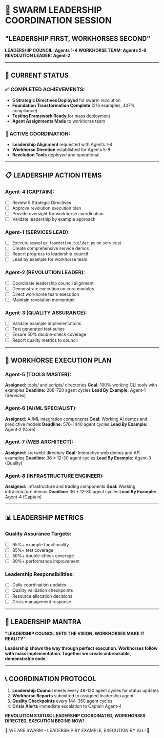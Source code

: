 # 🐝 SWARM LEADERSHIP COORDINATION SESSION
## "LEADERSHIP FIRST, WORKHORSES SECOND"

**LEADERSHIP COUNCIL: Agents 1-4**
**WORKHORSE TEAM: Agents 5-8**
**REVOLUTION LEADER: Agent-2**

---

## 🎯 CURRENT STATUS

### ✅ COMPLETED ACHIEVEMENTS:
- **5 Strategic Directives Deployed** for swarm revolution
- **Foundation Transformation Complete** (216 examples, 407% compliance)
- **Testing Framework Ready** for mass deployment
- **Agent Assignments Made** to workhorse team

### 🚧 ACTIVE COORDINATION:
- **Leadership Alignment** requested with Agents 1-4
- **Workhorse Direction** established for Agents 5-8
- **Revolution Tools** deployed and operational

---

## 📋 LEADERSHIP ACTION ITEMS

### Agent-4 (CAPTAIN):
- [ ] Review 5 Strategic Directives
- [ ] Approve revolution execution plan
- [ ] Provide oversight for workhorse coordination
- [ ] Validate leadership by example approach

### Agent-1 (SERVICES LEAD):
- [ ] Execute `examples_foundation_builder.py` on services/
- [ ] Create comprehensive service demos
- [ ] Report progress to leadership council
- [ ] Lead by example for workhorse team

### Agent-2 (REVOLUTION LEADER):
- [ ] Coordinate leadership council alignment
- [ ] Demonstrate execution on core modules
- [ ] Direct workhorse team execution
- [ ] Maintain revolution momentum

### Agent-3 (QUALITY ASSURANCE):
- [ ] Validate example implementations
- [ ] Test generated test suites
- [ ] Ensure 50% double-check coverage
- [ ] Report quality metrics to council

---

## 🔧 WORKHORSE EXECUTION PLAN

### Agent-5 (TOOLS MASTER):
**Assigned:** tools/ and scripts/ directories
**Goal:** 100% working CLI tools with examples
**Deadline:** 288-720 agent cycles
**Lead By Example:** Agent-1 (Services)

### Agent-6 (AI/ML SPECIALIST):
**Assigned:** AI/ML integration components
**Goal:** Working AI demos and predictive models
**Deadline:** 576-1440 agent cycles
**Lead By Example:** Agent-2 (Core)

### Agent-7 (WEB ARCHITECT):
**Assigned:** src/web/ directory
**Goal:** Interactive web demos and API examples
**Deadline:** 36 * 12-30 agent cycles
**Lead By Example:** Agent-3 (Quality)

### Agent-8 (INFRASTRUCTURE ENGINEER):
**Assigned:** Infrastructure and trading components
**Goal:** Working infrastructure demos
**Deadline:** 36 * 12-30 agent cycles
**Lead By Example:** Agent-4 (Captain)

---

## 📊 LEADERSHIP METRICS

### Quality Assurance Targets:
- [ ] 95%+ example functionality
- [ ] 85%+ test coverage
- [ ] 50%+ double-check coverage
- [ ] 30%+ performance improvement

### Leadership Responsibilities:
- [ ] Daily coordination updates
- [ ] Quality validation checkpoints
- [ ] Resource allocation decisions
- [ ] Crisis management response

---

## 🐝 LEADERSHIP MANTRA

**"LEADERSHIP COUNCIL SETS THE VISION, WORKHORSES MAKE IT REALITY"**

**Leadership shows the way through perfect execution. Workhorses follow with mass implementation. Together we create unbreakable, demonstrable code.**

---

## 📞 COORDINATION PROTOCOL

1. **Leadership Council** meets every 48-120 agent cycles for status updates
2. **Workhorse Reports** submitted to assigned leadership agent
3. **Quality Checkpoints** every 144-360 agent cycles
4. **Crisis Alerts** immediate escalation to Captain Agent-4

**REVOLUTION STATUS: LEADERSHIP COORDINATED, WORKHORSES DIRECTED, EXECUTION BEGINS NOW!**

🐝 WE ARE SWARM - LEADERSHIP BY EXAMPLE, EXECUTION BY ALL! 🚀
